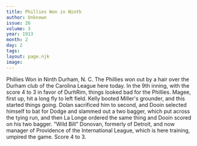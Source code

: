 ```yaml
---
title: Phillies Won in Ninth
author: Unknown
issue: 26
volume: 3
year: 1913
month: 2
day: 2
tags:
layout: page.njk
image:
---
```

Phillies Won in Ninth      Durham, N. C.   The Phillies won out by a hair over the Durham club of the Carolina League here today. In the 9th inning, with the score 4 to 3 in favor of DurhRim, things looked bad for the Phillies. Magee, first up, hit a long fly to left field. Kelly booted Miller's grounder, and this started things going. Dolan sacrificed him to second, and Dooin selected himself to bat for Dodge and slammed out a two bagger, which put across the tying run, and then La Longe ordered the same thing and Dooin scored on his two bagger.   "Wild Bill" Donovan, formerly of Detroit, and now manager of Providence of the International League, which is here training, umpired the game. Score 4 to 3.


